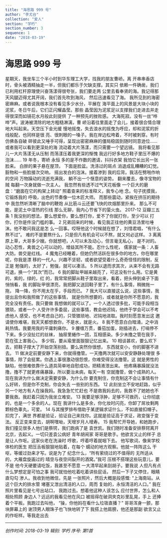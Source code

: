 ```yaml
---
title: "海思路 999 号"
author: "李尤台"
collection: "爱人"
section: "学朽"
section_number: 3
sequence: 1
date: "2018-03-19"
---
```


# 海思路 999 号

星期天，我坐车三个半小时到华东理工大学，找我的朋友曹峤。离
开串串香店时，骨头被酒精抽走一半，但我们都乐于欠缺支撑。其实只
依赖一件确凿，我们已利用杠杆原理使兴奋荡漾得很夸张，我们要走两
公里去看奉贤的海。我记得那天风腿迈得尤其开阔，我们首先吹到海风，
然后迅速看见了海。
我所见到的海密密麻麻。或者说我根本没有看见多少水分，平展在
海平面上的风景是大块小块的泥浆，冬日午后，它们正闪耀晶莹。那些
晶莹因为泥浆足以支撑我们走进去并走得很深而如镜花水月般此刻提供
了一种预先的挫败感。
大海死寂。没有一丝“哗哗”声。波涛被清除的地方粗糙淋漓，曹
峤沿着往里面走了会儿，接着很合情合理地大叫起来。天空压下金光缓
慢地摇曳，失去浪水的摇曳为呼应，却和泥浆的折线般配，也同样是很
亮、很刺眼的一嗓子。我在岸边松垮着，不时被刺穿。有时仿佛各自破
碎彼此又唾手可得，呈现出密密麻麻的僵局稳固到随时同意逊位......
或者我可以看到更深处的海
流动着大片荡漾，而只需要一个望远镜。
我将看见那儿一大片荡漾无从压制
而荡漾压着我更深的惭愧
我远行好多地方鞋子里压不爆的泡沫......
19 年冬，寄峤
永恒
多的是不作数的邀请，抖抖衣架
我怕它长出另一张脸来。
白胖的果子悬在屋顶，
下面是脸盆。洗涤过的斑点
消退成乱糟糟的幻觉。
脏物和一些脸接次交响，
摇出发白的泡沫。接着渗到
我的后背。我活在劈啪作响的空间
万物躁动的流逝充满我，
躺不出一个惬意的姿势。
翻来覆去，像寻宝物的贼
每翻一次身就做一次主人。
我忽然有些透不过气天花板像
一个巨大的磨盘：“磨面在它的构架上转动”
照着查来的标准释义，我专心地
念。句子抚摸我，它锻炼我的
呼吸，出色的节奏像一位木匠大师。
而那些震动，紧挨在挤压的期待中
我忽然听清晰了脑中的鞭炮
从比筋斗云还要飞快的炊烟那里扑来。
那么不可能，是泥土中湿热的引线
那么无聊，我内心节省下的萤火虫。
2017-12
豆瓣三五条
1
我没别的想法，要么想爱你，要么想打你，爱不了你就打你，至少可以
打你，打你是件没门槛的事。
2
兄弟回来的时候，看见我正往他的黄豆汤里吐唾沫。他不敢问我这是怎
么一回事。哎呀他这个时候就在想了，刘惜君唱，“有什么熬不过”。
难的不是要熬什么，只是但凡有机会可以不熬，就又何必这样。
3
离离原上草，大哥多少嫂。你就想吧，人可以未及动心，但言毫无私心，
是不对的。动心忍性，禽兽之心可以动的，增益其所不能。忍什么性呢，
儒家就一条：人畜大防。兽交是红线。
4
魔鬼已经睡着，但她仍然活跃在很多你的地方。你在哪里呢，你我是漂
移的一代人。兴趣不坚韧，或者欲望受着什么奇奇怪怪的限制，反正是
勉强的，太好了，勉强，就可以凑活。
5
所以退而求其次，从来不会有无路可退，换一个“其次”而已。
6
我的脚趾甲越来越亮了，可这没有什么用。它是黄的，紫的，绿的，红
的，我常常把脚从鞋子里取出来，看着，把头伸到桌子下面悄悄看，我
的脚趾甲很漂亮，我把脚又送回鞋子里了。有什么事情，稍微拖一拖，
降一降，你不用太在乎，手段而已。
7
我大可以直接这么说，这些事情，我提出且你和我照做了的这些事情，
就是你所想要的，或者就是你所不愿意的，我完全没有责任。我只要做
我想做的就可以了。一个人透过很多批，可能手段相当猥琐，或者一个
人受许许多委屈，这些事情，教会他迟钝，他终于学会可以不考虑他人
感受，也不考虑自己的，只管猥琐地、迟钝地进取。我时刻愿意发出这
邀请使你难堪，我天天都想救你，不是水，就是火。
8
我不愿意白白暗涌，之中消耗热情。我要用我的平庸刺痛你。
9
腰缠万贯，番茄加蛋，刚插进去，打嗝停不下来。多少没扯烂的丝袜，
抽屉里蜷作一团，互相感染。多少未撸之管在我手，箭在弦上害我心。
多少瑕，要从瑜里面狠狠记忆出来。
10
相谈甚欢，要么欢下去，把鞋子撑大了开始空荡别扭。要么突然你很想，
东西就变小，你的脚塞不进去。
11
做决定前要安静下来，你就得撸管。一天撸两次就可以安安静静处理很
多事情，除了会挺累。你遇上事很激动很怨恨，你难受得没法撸管。这
就是男性的缺陷，他很难依靠什么道具简单地自慰成功，把精液泄出来。
他疼痛暴躁就没法撸，撸不了就更疼痛暴躁，所以要治未病，每天一有
空就撸管，做个成熟的人。现在我讲为什么做决定需要安静，为什么你
要克制住，你克制这不会让事情有什么好转，但是你不克制，你会失去
一些别的东西。
12
此刻坐立不安地赶路，似乎另一个地方有人在操我妈。我急急忙忙赶也
不是救我妈去的，我救不了她她也不要我救。我赶着只因为我坐立难安。
13
我要足够浮肿，足够不可救药，让你彻底的，也是一个多余的人。现在
我讲什么是多余，你化妆时闪亮，你卸了屌妆剩两颗棕色睾丸，可爱。
14
与其搜罗排布借助于某逻辑求证什么，不如直接扣帽子。扣完了，满世
界都是验证，验证自己来找你。这就是验证高于求证，政变强于变法。
反正变来变去，胡啊嘿呦，天增岁月人增寿。
15
我帮忙开导她，和她跑步，我们撞见很多人他们是蔡锷，我们跑病了是
袁世凯。我们随时准备安排蔡锷离开北京，去起义。一切只差袁公病好
青年胡闹家
哥哥是歌手。他欲言又止的样子
总是让人作呕。这家伙老在洗澡时
哼歌，哼着哼着就咽下去。
他写歌词，像来学校体检的医生
把压舌板狠狠地贴着，在每个
蠕动的地方观察。他就一阵阵这么
干呕，等缓过劲来才写。说是为了
纪念什么，“所有萦绕过的不值得的
无所适从的，大雁盘旋画过的
晴空与夜空间裂开的酒窝。”我可
压根不搭理这些玩意儿，要不是
他今天硬要请吃饭，我甚至不愿意
一大清早起来刮胡子。要我说
人但凡有点什么梦想定是可怕之事
我可就怕他吃着吃着讲些屁话，
然后一下子又停住，眼睛直勾勾
渗人。我收到他微信，先是
一张照片，然后大概是段感慨:
“上海南站。从这个巨大的排水管
堵塞又泄出清洁的人口，周而
复始的，永恒清洁的人口。”
我在照片里看见是七号出站口，
我跑过去。想着他这种人该怎么
应付世界，怎么和人相处照顾
身边人？远远的我看见他在风口
被摇得在破洞夹克衫里乱晃，手上
还捧着个平板。我跑过去叫他，
“操，你他妈在看什么垃圾直播？”
哥哥浑身一颤，那块屏幕上的
谢顶男人眼珠子也飞快地转了下
我搭上他肩膀，他还是那副
欲言又止的作呕样。等我走出去

---
*创作时间: 2018-03-19*
*辑别: 学朽*
*序号: 第1首*
